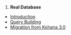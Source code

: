 
1. **Real Database**
  - [Introduction](realdb.introduction)
  - [Query Building](realdb.building)
  - [Migration from Kohana 3.0](realdb.migration)
